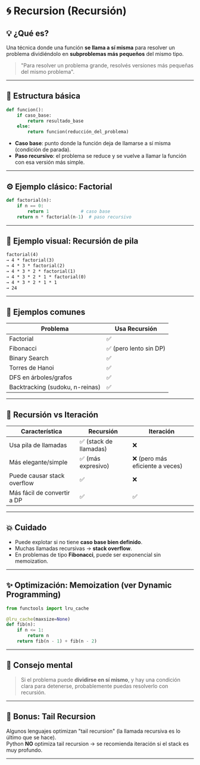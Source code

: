 # 🌀 Recursion (Recursión)

## 💡 ¿Qué es?

Una técnica donde una función **se llama a sí misma** para resolver un problema dividiéndolo en **subproblemas más pequeños** del mismo tipo.

> "Para resolver un problema grande, resolvés versiones más pequeñas del mismo problema".

---

## 🧠 Estructura básica

```python
def funcion():
    if caso_base:
        return resultado_base
    else:
        return funcion(reducción_del_problema)
```

- **Caso base**: punto donde la función deja de llamarse a sí misma (condición de parada).
- **Paso recursivo**: el problema se reduce y se vuelve a llamar la función con esa versión más simple.

---

## ⚙️ Ejemplo clásico: Factorial

```python
def factorial(n):
    if n == 0:
        return 1            # caso base
    return n * factorial(n-1)  # paso recursivo
```

---

## 🧱 Ejemplo visual: Recursión de pila

```txt
factorial(4)
→ 4 * factorial(3)
→ 4 * 3 * factorial(2)
→ 4 * 3 * 2 * factorial(1)
→ 4 * 3 * 2 * 1 * factorial(0)
→ 4 * 3 * 2 * 1 * 1
→ 24
```

---

## 🧩 Ejemplos comunes

| Problema             | Usa Recursión |
|----------------------|---------------|
| Factorial            | ✅             |
| Fibonacci            | ✅ (pero lento sin DP) |
| Binary Search        | ✅             |
| Torres de Hanoi      | ✅             |
| DFS en árboles/grafos| ✅             |
| Backtracking (sudoku, n-reinas) | ✅ |

---

## 🔁 Recursión vs Iteración

| Característica        | Recursión                         | Iteración                         |
|-----------------------|----------------------------------|----------------------------------|
| Usa pila de llamadas  | ✅ (stack de llamadas)            | ❌                                |
| Más elegante/simple   | ✅ (más expresivo)                | ❌ (pero más eficiente a veces)  |
| Puede causar stack overflow | ✅                            | ❌                                |
| Más fácil de convertir a DP| ✅                            | ✅                                |

---

## 💥 Cuidado

- Puede explotar si no tiene **caso base bien definido**.
- Muchas llamadas recursivas → **stack overflow**.
- En problemas de tipo **Fibonacci**, puede ser exponencial sin memoization.

---

## ✨ Optimización: Memoization (ver Dynamic Programming)

```python
from functools import lru_cache

@lru_cache(maxsize=None)
def fib(n):
    if n <= 1:
        return n
    return fib(n - 1) + fib(n - 2)
```

---

## 🧠 Consejo mental

> Si el problema puede **dividirse en sí mismo**, y hay una condición clara para detenerse, probablemente puedas resolverlo con recursión.

---

## 🚩 Bonus: Tail Recursion

Algunos lenguajes optimizan "tail recursion" (la llamada recursiva es lo último que se hace).  
Python **NO** optimiza tail recursion → se recomienda iteración si el stack es muy profundo.

---

